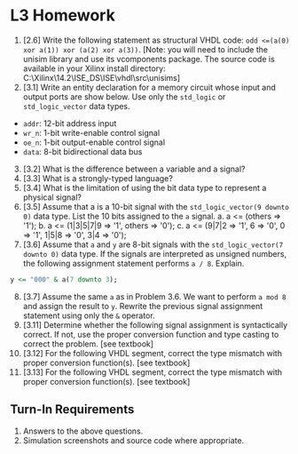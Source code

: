 # L3 Homework

1. [2.6] Write the following statement as structural VHDL code: `odd <=(a(0) xor a(1)) xor (a(2) xor a(3))`. [Note: you will need to include the unisim library and use its vcomponents package. The source code is available in your Xilinx install directory: C:\Xilinx\14.2\ISE_DS\ISE\vhdl\src\unisims]
2. [3.1] Write an entity declaration for a memory circuit whose input and output ports are show below. Use only the `std_logic` or `std_logic_vector` data types.
  - `addr`: 12-bit address input
  - `wr_n`: 1-bit write-enable control signal
  - `oe_n`: 1-bit output-enable control signal
  - `data`: 8-bit bidirectional data bus
3. [3.2] What is the difference between a variable and a signal?
4. [3.3] What is a strongly-typed language?
5. [3.4] What is the limitation of using the bit data type to represent a physical signal?
6. [3.5] Assume that a is a 10-bit signal with the `std_logic_vector(9 downto 0)` data type. List the 10 bits assigned to the `a` signal.
  a. a <= (others => '1');
  b. a <= (1|3|5|7|9 => '1', others => '0');
  c. a <= (9|7|2 => '1', 6 => '0', 0 => '1', 1|5|8 => '0', 3|4 => '0');
7. [3.6] Assume that `a` and `y` are 8-bit signals with the `std_logic_vector(7 downto 0)` data type. If the signals are interpreted as unsigned numbers, the following assignment statement performs `a / 8`. Explain.
```vhdl
y <= "000" & a(7 downto 3); 
```
8. [3.7] Assume the same `a` as in Problem 3.6. We want to perform `a mod 8` and assign the result to `y`. Rewrite the previous signal assignment statement using only the `&` operator.
9. [3.11] Determine whether the following signal assignment is syntactically correct. If not, use the proper conversion function and type casting to correct the problem. [see textbook]
10. [3.12] For the following VHDL segment, correct the type mismatch with proper conversion function(s). [see textbook]
11. [3.13] For the following VHDL segment, correct the type mismatch with proper conversion function(s). [see textbook]

## Turn-In Requirements

1. Answers to the above questions.
2. Simulation screenshots and source code where appropriate.
